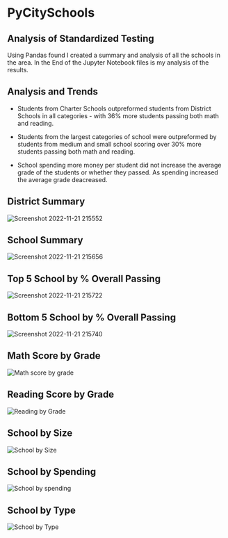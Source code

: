 # PyCitySchools
## Analysis of Standardized Testing

Using Pandas found I created a summary and analysis of all the schools in the area.
In the End of the Jupyter Notebook files is my analysis of the results.

## Analysis and Trends

- Students from Charter Schools outpreformed students from District Schools in all categories - with 36% more students passing both math and reading.

- Students from the largest categories of school were outpreformed by students from medium and small school scoring over 30% more students passing both math and reading.

- School spending more money per student did not increase the average grade of the students or whether they passed. As spending increased the average grade deacreased. 

## District Summary
![Screenshot 2022-11-21 215552](https://user-images.githubusercontent.com/115041104/203212350-e3e76787-d618-4b47-bda3-03b7dc2f1940.png)

## School Summary
![Screenshot 2022-11-21 215656](https://user-images.githubusercontent.com/115041104/203212384-e6829ed5-dda8-4f11-88d6-c3ed149276cb.png)

## Top 5 School by % Overall Passing
![Screenshot 2022-11-21 215722](https://user-images.githubusercontent.com/115041104/203212389-4857248a-77a0-4ec6-bd77-7a8fcc1dd458.png)

## Bottom 5 School by % Overall Passing
![Screenshot 2022-11-21 215740](https://user-images.githubusercontent.com/115041104/203212393-91531c27-9791-4997-87c3-f13f2fdced30.png)

## Math Score by Grade
![Math score by grade](https://user-images.githubusercontent.com/115041104/203212400-8fef314b-32fe-4c4f-b251-c0b0023e9636.png)

## Reading Score by Grade
![Reading by Grade](https://user-images.githubusercontent.com/115041104/203212403-4e5e44fd-8e71-4f2c-ad38-5dd73d6ccb78.png)

## School by Size
![School by Size](https://user-images.githubusercontent.com/115041104/203212409-758341d7-8de4-4f2c-80cf-cf884933f384.png)

## School by Spending
![School by spending](https://user-images.githubusercontent.com/115041104/203212415-a3303762-fa55-4f76-b3be-b0111f9b795d.png)

## School by Type
![School by Type](https://user-images.githubusercontent.com/115041104/203212421-f9cf1065-48b4-4cfc-8710-b9b562649b68.png)
